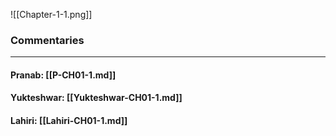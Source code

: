 ![[Chapter-1-1.png]]

### Commentaries

---

#### Pranab: [[P-CH01-1.md]]

#### Yukteshwar: [[Yukteshwar-CH01-1.md]]

#### Lahiri: [[Lahiri-CH01-1.md]]
